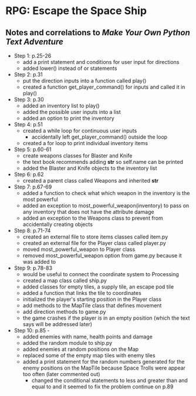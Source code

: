 # RPG: Escape the Space Ship
## Notes and correlations to *Make Your Own Python Text Adventure*
* Step 1: p.25-26
    - add a print statement and conditions for user input for directions
    - added lower() instead of or statements
* Step 2: p.31
    - put the direction inputs into a function called play()
    - created a function get_player_command() for inputs and called it in play()
* Step 3: p.30
    - added an inventory list to play()
    - added the possible user inputs into a list
    - added an option to print the inventory
* Step 4: p.51
    - created a while loop for continuous user inputs
        - accidentally left get_player_command() outside the loop
    - created a for loop to print individual inventory items
* Step 5: p.60-61
    - create weapons classes for Blaster and Knife
    - the text book recommends adding __str__ so self.name can be printed
    - added the Blaster and Knife objects to the inventory list
* Step 6: p.62
    - created a parent class called Weapons and inherited __str__
* Step 7: p.67-69
    - added a function to check what which weapon in the inventory is the most
    powerful
    - added an exception to most_powerful_weapon(inventory) to pass on any
    inventory that does not have the attribute damage
    - added an exception to the Weapons class to prevent from accidentally
    creating objects
* Step 8: p.71-74
    - created an external file to store items classes called item.py
    - created an external file for the Player class called player.py
    - moved most_powerful_weapon to Player class
    - removed most_powerful_weapon option from game.py because it was added to
* Step 9: p.78-83
    - would be useful to connect the coordinate system to Processing
    - created a map class called ship.py
    - added classes for empty tiles, a supply tile, an escape pod tile
    - added a function that links the tile to coordinates
    - initialized the player's starting position in the Player class
    - add methods to the MapTile class that defines movement
    - add direction methods to game.py
    - the game crashes if the player is in an empty position (which the text
        says will be addressed later)
* Step 10: p.85 -
    - added enemies with name, health points and damage
    - added the random module to ship.py
    - added enemies at random positions on the Map
    - replaced some of the empty map tiles with enemy tiles
    - added a print statement for the random numbers generated for the enemy
    positions on the MapTile because Space Trolls were appear too often (later
        commented out)
        - changed the conditional statements to less and greater than and equal
        to and it seemed to fix the problem
    continue on p.89
